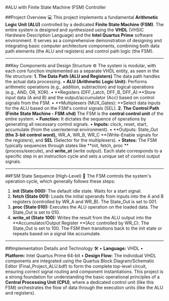#ALU with Finite State Machine (FSM) Controller

##Project Overview 💻
This project implements a fundamental **Arithmetic Logic Unit (ALU)** controlled by a dedicated **Finite State Machine (FSM)**. The entire system is designed and synthesized using the  **VHDL** (VHSIC Hardware Description Language) and the **Intel Quartus Prime** software environment. It serves as a comprehensive demonstration of designing and integrating basic computer architecture components, combining both data path elements (the ALU and registers) and control path logic (the FSM).
________________________________________
##Key Components and Design Structure ⚙️
The system is modular, with each core function implemented as a separate VHDL entity, as seen in the file structure:
**1. The Data Path (ALU and Registers)**
The data path handles the actual data processing.
•	**ALU (Arithmetic Logic Unit):** Performs arithmetic operations (e.g., addition, subtraction) and logical operations (e.g., AND, OR, XOR).
•	**Registers (DFF_Latch, DFF_B, DFF_A):**Store input data (A and B) and the output/accumulator (Acc) based on control signals from the FSM.
•	**Multiplexers (MUX_Gates): **Select data inputs for the ALU based on the FSM's control signals (SEL).
**2. The Control Path (Finite State Machine - FSM.vhd)**
The FSM is the **central control unit** of the entire system.
•	**Function:** It dictates the sequence of operations by generating all necessary control signals.
•	**Inputs:** clock, reset, start, accumulate (from the user/external environment).
•	**Outputs: State_Out **(the 3-bit control word),** WR_A, WR_B, WR_C **(Write-Enable signals for the registers), and **SEL** (Selector for the multiplexers).
•	**States:** The FSM typically sequences through states like **init, fetch, proc **(process/execute), and **write_ot** (write output). Each state corresponds to a specific step in an instruction cycle and sets a unique set of control output signals.
________________________________________
##FSM State Sequence (High-Level) 🧭
The FSM controls the system's operation cycle, which generally follows these steps:
1.	**init (State 000):** The default idle state. Waits for a start signal.
2.	**fetch (State 001):** Loads the initial operands from inputs into the A and B registers (controlled by WR_A and WR_B). The State_Out is set to 001.
3.	**proc (State 010):** Executes the ALU operation on the loaded data. The State_Out is set to 010.
4.	**write_ot (State 100):** Writes the result from the ALU output into the **Accumulator/Output Register **(Acc controlled by WR_C). The State_Out is set to 100. The FSM then transitions back to the init state or repeats based on a signal like accumulate.
________________________________________
##Implementation Details and Technology 🛠️
•	**Language:** VHDL
•	**Platform:** Intel Quartus Prime 64-bit
•	**Design Flow:** The individual VHDL components are integrated using the Quartus Block Diagram/Schematic Editor (Final_Project_ALU.bdf) to form the complete top-level circuit, ensuring correct signal routing and component instantiations.
This project is a strong foundation for understanding the basic operational principles of a **Central Processing Unit (CPU)**, where a dedicated control unit (like this FSM) orchestrates the flow of data through the execution units (like the ALU and registers).

